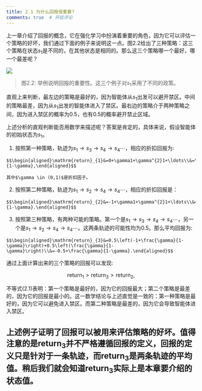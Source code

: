 ```yaml
---
title: 2.1 为什么回报很重要?
comments: true  # 开启评论
---
```

上一章介绍了回报的概念，它在强化学习中扮演着重要的角色，因为它可以评估一个策略的好坏，我们通过下面的例子来说明这一点。图$2.2$给出了三种策略：这三个策略在状态$s_1$是不同的，在其他状态是相同的。那么这三个策略哪一个最好，哪一个最差呢？


 ![](../img/02/1.png)

 > 图$2.2$: 举例说明回报的重要性。这三个例子对$s_1$采用了不同的政策。

直观上来判断，最左边的策略是最好的，因为智能体从$s_1$出发可以避开禁区。中间的策略最差，因为从$s_1$出发的智能体进入了禁区。最右边的策略介于两种策略之间，因为进入禁区的概率为$0.5$，也有$0.5$的概率避开禁止区域。

上述分析的直观判断能否用数学来描述呢？答案是肯定的，具体来说，假设智能体的初始状态为$s_1$。


1.   按照第一种策略，轨迹为$s_1\rightarrow s_3\rightarrow s_4\rightarrow s_4\cdots$，相应的折扣回报为:

    $$\begin{aligned}\mathrm{return}_{1}&=0+\gamma1+\gamma^{2}1+\ldots\\&=\gamma(1+\gamma+\gamma^2+\ldots)\\&=\frac{\gamma}{1-\gamma},\end{aligned}$$    

    其中$\gamma \in (0,1)$是折扣因子。

2.   按照第二种策略，轨迹为$s_1\rightarrow s_2\rightarrow s_4\rightarrow s_4\cdots$，相应的折扣回报是：
   
    $$\begin{aligned}\mathrm{return}_{2}&=-1+\gamma1+\gamma^{2}1+\ldots\\&=-1+\gamma(1+\gamma+\gamma^2+\ldots)\\&=-1+\frac{\gamma}{1-\gamma}.\end{aligned}$$

3.   按照第三种策略，有两种可能的策略。第一个是$s_1\rightarrow s_3\rightarrow s_4\rightarrow s_4\cdots$，另一个是$s_1\rightarrow s_2\rightarrow s_4\rightarrow s_4\cdots$。这两条轨迹的可能性均为$0.5$。那么平均回报为:

    $$\begin{aligned}\mathrm{return}_{3}&=0.5\left(-1+\frac{\gamma}{1-\gamma}\right)+0.5\left(\frac{\gamma}{1-\gamma}\right)\\&=-0.5+\frac{\gamma}{1-\gamma}.\end{aligned}$$

通过上面计算出来的三个策略的回报可以发现:

$$\mathrm{return}_1>\mathrm{return}_3>\mathrm{return}_2,\tag{2.1}$$

不等式$(2.1)$表明：第一个策略是最好的，因为它的回报最大；第二个策略是最差的，因为它的回报是最小的。这一数学结论与上述直觉是一致的：第一种策略是最好的，因为它可以避免进入禁区。而第二种策略是最差的，因为它会导致智能体进入禁区。

上述例子证明了回报可以被用来评估策略的好坏。值得注意的是$\mathrm{return}_3$并不严格遵循回报的定义，回报的定义只是针对于一条轨迹，而$\mathrm{return}_3$是两条轨迹的平均值。稍后我们就会知道$\mathrm{return}_3$实际上是本章要介绍的状态值。
---